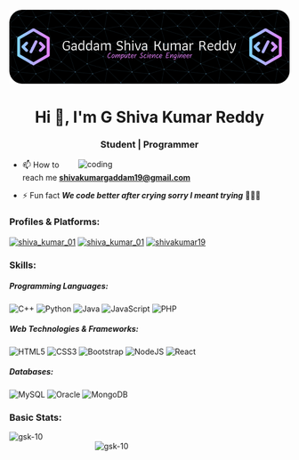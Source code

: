 
![logo](https://github.com/GSK-10/gsk-10/blob/main/github-header-image.png)

<h1 align="center">Hi 👋, I'm G Shiva Kumar Reddy</h1>
<h3 align="center">Student | Programmer</h3>

<img align="right" alt="coding" width="380" src="https://camo.githubusercontent.com/5ddf73ad3a205111cf8c686f687fc216c2946a75005718c8da5b837ad9de78c9/68747470733a2f2f7468756d62732e6766796361742e636f6d2f4576696c4e657874446576696c666973682d736d616c6c2e676966">

- 📫 How to reach me **shivakumargaddam19@gmail.com**

- ⚡ Fun fact ***We code better after crying sorry I meant trying*** 👨🏻‍💻

<h3 align="left">Profiles & Platforms: </h3>
<p align="left">
<!-- <a href="https://www.codechef.com/users/shiva_kumar_01" target="blank"><img align="center" src="https://cdn.jsdelivr.net/npm/simple-icons@3.1.0/icons/codechef.svg" alt="shiva_kumar_01" height="30" width="40" /></a> -->
<a href="https://www.hackerrank.com/shiva_kumar_01" target="_blank"><img align="center" src="https://raw.githubusercontent.com/rahuldkjain/github-profile-readme-generator/master/src/images/icons/Social/hackerrank.svg" alt="shiva_kumar_01" height="30" width="40" /></a>
<a href="https://www.leetcode.com/shiva_kumar_01" target="_blank"><img align="center" src="https://raw.githubusercontent.com/rahuldkjain/github-profile-readme-generator/master/src/images/icons/Social/leet-code.svg" alt="shiva_kumar_01" height="30" width="40" /></a>
<a href="https://linkedin.com/in/shivakumar19" target="_blank"><img align="center" src="https://raw.githubusercontent.com/rahuldkjain/github-profile-readme-generator/master/src/images/icons/Social/linked-in-alt.svg" alt="shivakumar19" height="30" width="40" /></a>
</p>

<h3 align="left">Skills:</h3>
<h5 align="left"> Programming Languages: </h5>

![C++](https://img.shields.io/badge/c++-%2300599C.svg?style=for-the-badge&logo=c%2B%2B&logoColor=white)
![Python](https://img.shields.io/badge/python-3670A0?style=for-the-badge&logo=python&logoColor=ffdd54)
![Java](https://img.shields.io/badge/java-%23ED8B00.svg?style=for-the-badge&logo=openjdk&logoColor=white)
![JavaScript](https://img.shields.io/badge/javascript-%23323330.svg?style=for-the-badge&logo=javascript&logoColor=%23F7DF1E)
![PHP](https://img.shields.io/badge/php-%23777BB4.svg?style=for-the-badge&logo=php&logoColor=white)


<h5 align="left"> Web Technologies & Frameworks: </h5>

![HTML5](https://img.shields.io/badge/html5-%23E34F26.svg?style=for-the-badge&logo=html5&logoColor=white)
![CSS3](https://img.shields.io/badge/css3-%231572B6.svg?style=for-the-badge&logo=css3&logoColor=white)
![Bootstrap](https://img.shields.io/badge/bootstrap-%238511FA.svg?style=for-the-badge&logo=bootstrap&logoColor=white)
![NodeJS](https://img.shields.io/badge/node.js-6DA55F?style=for-the-badge&logo=node.js&logoColor=white)
![React](https://img.shields.io/badge/react-%2320232a.svg?style=for-the-badge&logo=react&logoColor=%2361DAFB)

<h5 align="left"> Databases: </h5>

![MySQL](https://img.shields.io/badge/mysql-%2300f.svg?style=for-the-badge&logo=mysql&logoColor=white)
![Oracle](https://img.shields.io/badge/Oracle-F80000?style=for-the-badge&logo=oracle&logoColor=white)
![MongoDB](https://img.shields.io/badge/MongoDB-%234ea94b.svg?style=for-the-badge&logo=mongodb&logoColor=white)

<h3 align="left">Basic Stats: </h3>
<p><img align="left" width="300" src="https://github-readme-stats.vercel.app/api/top-langs?username=gsk-10&show_icons=true&locale=en&layout=compact" alt="gsk-10" /></p>
<p><img align="right" width="350" src="https://github-readme-streak-stats.herokuapp.com/?user=gsk-10&" alt="gsk-10" /></p>

